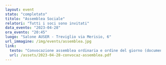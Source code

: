 ```yaml
---
layout: event
stato: "completato"
titolo: "Assemblea Sociale"
relatori: "Tutti i soci sono invitati"
data_evento: "2023-04-28"
ora_evento: "20:45"
luogo: "Salone AUSER - Treviglio via Merisio, 6"
url_immagine: /img/events/assemblea.jpg
link:
  testo: "Convocazione assemblea ordinaria e ordine del giorno (documento pdf)"
  url: /assets/2023-04-28-convocaz-assemblea.pdf
---
```

